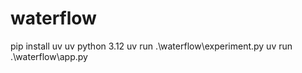 # waterflow

pip install uv
uv python 3.12
uv run .\waterflow\experiment.py
uv run .\waterflow\app.py  